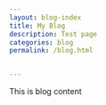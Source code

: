 ```yaml
---
layout: blog-index
title: My Blog
description: Test page
categories: blog
permalink: /blog.html


---
```

This is blog content
